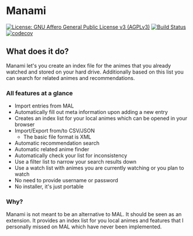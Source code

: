# Manami

[![License: GNU Affero General Public License v3 (AGPLv3)](https://img.shields.io/badge/license-AGPLv3-blue.svg)](http://www.gnu.org/licenses/agpl-3.0.de.html) [![Build Status](https://travis-ci.org/manami-project/manami.svg?branch=development)](https://travis-ci.org/manami-project/manami) [![codecov](https://codecov.io/gh/manami-project/manami/branch/development/graph/badge.svg)](https://codecov.io/gh/manami-project/manami/branch/development)


## What does it do?
Manami let's you create an index file for the animes that you already watched and stored on your hard drive. Additionally based on this list you can search for related animes and recommendations.

### All features at a glance
* Import entries from MAL
* Automatically fill out meta information upon adding a new entry
* Creates an index list for your local animes which can be opened in your browser
* Import/Export from/to CSV/JSON
    * The basic file format is XML
* Automatic recommendation search
* Automatic related anime finder
* Automatically check your list for inconsistency
* Use a filter list to narrow your search results down
* Use a watch list with animes you are currently watching or you plan to watch
* No need to provide username or password
* No installer, it's just portable

### Why?
Manami is not meant to be an alternative to MAL. It should be seen as an extension. It provides an index list for you local animes and features that I personally missed on MAL which have never been implemented.
